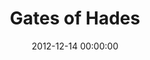 ---
_schema: default
title: Gates of Hades
link: https://www.geocaching.com/geocache/GC3A18V
owner: Shoob&Sheeb
date: 2012-12-14 00:00:00
log_type: Didn't find it
display_coords: N 41° 25.906' W 075° 31.536'
latitude: '41.431766'
longitude: '-75.5256'
first_stage: true
bogus: false
zhanna_log:  >-
  Hi, Shoob&Sheeb!


  After our thrilling adventure of two weeks ago at “Gates of Hades,” all I could think about was doing another nighttime cache hunt. “Night Time at the Preserve” sounded perfect for this weekend. Our adventure began just before sunset. We easily found the first eye and the example of the green reflectors we would be seeking throughout our quest, but there wasn’t a clear path of green to follow from this point. Using a bit of cacher’s intuition and knowledge of the area, as we have in the past, we were able to deduce the correct path and we followed (and followed, and followed) it until we reached the gate—spotting two deer and watching a brilliant sunset along the way. We made the turn and continued following the path you had laid out for us. Here’s where things got interesting. We lost the trail of green and ventured first in one direction, then backtracked to investigate another possible path. Eventually we retried our first tactic and Rich then somehow spotted the blue eye.


  Blue eye’s coordinates led us to another spot of momentary confusion. Where was the first red eye? Even though I searched all around the given coordinates, I never found the red eye. Meanwhile Rich, taking a slightly different path at a different angle, noticed more green reflectors. We followed that path until it too ran out, but again, no sign of the second red eye. Our flashlights caught a slight reflection of silver that turned out to be your second tag—the coordinates of the final cache. Still hopeful, we headed off deeper into the brush. Reaching the final coordinates was difficult, and once there I could not locate a single probable hiding spot. I began to wonder if we even had entered the correct coordinates into our GPSr. After a few more minutes of awkwardly hacking around in the brush and trying to avoid the nearby marsh, we decided to admit temporary defeat and head back to the car.

 
  If we can confirm that we had the correct coordinates and can find an easier way back to that final location, I’d love to give it another try. Although this adventure didn’t quite turn out as we’d hoped, we still enjoyed an awesome hike together on a frosty Friday night. I suppose all’s well that ends … with pizza and beer. :grin: Thanks for the unique experience!
rich_log:  >-
  Howdy, Shoob&Sheeb!


  Wish we could say we were successful on tonight’s hunt, but after finding all three stages we just couldn’t locate the cache itself. As a previous cacher has stated, some of the reflectors appear to be missing, in particular two of the red eyes and (possibly?) the last one. Since we don’t know how many green reflectors were placed, we can’t say how many of those are missing as well. It looks like someone actually pulled off the red ones! Overall, this was an interesting and mostly fun geocache. Loved the long hike, especially at night; but, for my part, wasn’t overwhelmed with the “thicketwhacking” at the last sections. I guess it’s a sign that I’m getting just a little too old when thrashing around in dense brush isn’t as appealing as it once might have been. :money_mouth_face:


  We lost sight of the green reflectors just before Stage 2, and only by luck did we find the 2nd blue eye along with the tag. We never found the first red eye at Stage 3. However, we got lucky again and spotted the last set of green reflectors. The red eye at Stage 4 was gone. We found the tag only by luck when it glinted in the beams of our flashlights.


  After plugging in the final set of coordinates, it seemed like it would be a short walk to the cache. That’s where we hit the dense brush and the “swamp.” It was the tall, thick underbrush and the sogginess of the nearby area that discouraged us from spending a lot of time looking for the final cache. Zhanna and I each took turns working the GPSr (an up-to-date Garmin Oregon), which numerous times kept bringing us to within 4 feet of the coordinates, and still we couldn’t find any signs of a good hiding spot or even (maybe?) a last red eye.


  We wouldn’t mind going back to finish this challenging cache hunt … once we can be sure that all parts are either still in place, or have been restored.


  Thanks for the nighttime adventure. Afterward, we lamented our defeat with pizza and beer at The Library in Jessup. :grin:
post_id: 3050
---